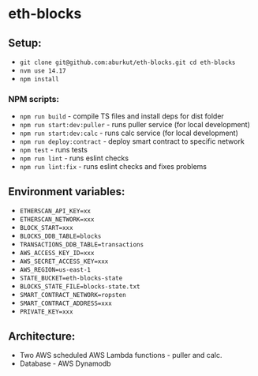 # eth-blocks

## Setup:

- `git clone git@github.com:aburkut/eth-blocks.git cd eth-blocks`
- `nvm use 14.17`
- `npm install`

### NPM scripts:
- `npm run build` - compile TS files and install deps for dist folder
- `npm run start:dev:puller` - runs puller service (for local development)
- `npm run start:dev:calc` - runs calc service (for local development)
- `npm run deploy:contract` - deploy smart contract to specific network
- `npm test` - runs tests
- `npm run lint` - runs eslint checks
- `npm run lint:fix` - runs eslint checks and fixes problems

## Environment variables:
- `ETHERSCAN_API_KEY=xx`
- `ETHERSCAN_NETWORK=xxx`
- `BLOCK_START=xxx`
- `BLOCKS_DDB_TABLE=blocks`
- `TRANSACTIONS_DDB_TABLE=transactions`
- `AWS_ACCESS_KEY_ID=xxx`
- `AWS_SECRET_ACCESS_KEY=xxx`
- `AWS_REGION=us-east-1`
- `STATE_BUCKET=eth-blocks-state`
- `BLOCKS_STATE_FILE=blocks-state.txt`
- `SMART_CONTRACT_NETWORK=ropsten`
- `SMART_CONTRACT_ADDRESS=xxx`
- `PRIVATE_KEY=xxx`


## Architecture:
- Two AWS scheduled AWS Lambda functions - puller and calc.
- Database - AWS Dynamodb 

